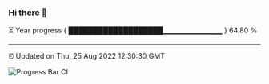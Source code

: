### Hi there 👋

⏳ Year progress { ███████████████████▁▁▁▁▁▁▁▁▁▁▁ } 64.80 %

---

⏰ Updated on Thu, 25 Aug 2022 12:30:30 GMT

![Progress Bar CI](https://github.com/liununu/liununu/workflows/Progress%20Bar%20CI/badge.svg)
